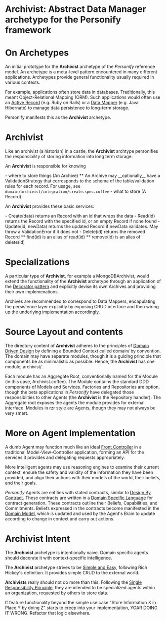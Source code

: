 <h1>Archivist: Abstract Data Manager archetype for the Personify framework</h1> 
<h1>On Archetypes</h1>
<p>An initial prototype for the <strong>Archivist</strong> archetype of the <em>Personify</em> reference model. An archetype is a meta-level pattern encountered in many different applications. Archetypes provide general functionality usually required in various contexts.</p>

<p>For example, applications often store data in databases. Traditionally, this meant Object-Relational Mapping (ORM). Such applications would often use an <a href="http://martinfowler.com/eaaCatalog/activeRecord.html" target="_blank">Active Record</a> (e.g. Ruby on Rails) or a <a href="http://martinfowler.com/eaaCatalog/dataMapper.html" target="_blank">Data Mapper</a> (e.g. Java Hibernate) to manage data persistence to long-term storage.</p> 

<p>Personify manifests this as the <strong>Archivist</strong> archetype.</p> 
<h1>Archivist</h1>
<p>Like an archivist (a historian) in a castle, the <strong>Archivist</strong> archtype personifies the responsibility of storing information into long term storage.</p>

<p>An <strong>Archivist</strong> is responsible for knowing</p> 
- where to store things (An Archive)
** An Archive may __optionally__ have a ValidationStrategy that corresponds to the schema of the table/validation rules for each record. For usage, see <code>domain/archivist/integration/create.spec.coffee</code>
- what to store (A Record)

<p>An <strong>Archivist</strong> provides these basic services:</p>
- Create(data) returns an Record with an id that wraps the data
- Read(id) returns the Record with the specified id, or an empty Record if none found
- Update(id, newData) returns the updated Record if newData validates. May throw a ValidationError if it does not
- Delete(id) returns the removed Record
** find(id) is an alias of read(id)
** remove(id) is an alias of delete(id)

<h1>Specializations</h1>
<p>A particular type of <strong>Archivist</strong>, for example a MongoDBArchivist, would extend the functionality of the <strong>Archivist</strong> archetype through an application of the <a href="http://addyosmani.com/blog/decorator-pattern/" target="_blank">Decorator pattern</a> and explicitly devise its own Archives and providing their own implemenations.</p>

<p>Archives are recommended to correspond to Data Mappers, encapulating the persistence layer explicitly by exposing CRUD interface and then wiring up the underlying implementation accordingly.</p>

<h1>Source Layout and contents</h1>
<p>The directory content of <strong>Archivist</strong> adheres to the principles of <a href="http://domaindrivendesign.org/" target="_blank">Domain Driven Design</a> by defining a Bounded Context called domain/ by convention. The domain may have separate modules, though it is a guiding principle that components be as minimalistic as possible. Hence, the <strong>Archivist</strong> has one module, archivist/.</p>

<p>Each module has an Aggregate Root, conventionally named for the Module (in this case, Archivist.coffee). The Module contains the standard DDD components of Models and Services. Factories and Repositories are option, though the beta applications in <em>Personify</em> have delegated those responsiblities to other Agents (the <strong>Archivist</strong> is the Repository handler).  The Aggregate root exposes the agents the module provides for external interface. Modules in rzr style are Agents, though they may not always be very smart.</p>

<h1>More on Agent Implementation</h1>
<p>A dumb Agent may function much like an ideal <a href="http://java.sun.com/blueprints/patterns/FrontController.html" target="_blank">Front Controller</a> in a traditional Model-View-Controller application, forming an API for the services it provides and delegating requests appropriately.</p> 

<p>More intelligent agents may use reasoning engines to examine their current context, ensure the safety and validity of the information they have been provided, and align their actions with their models of the world, their beliefs, and their goals.</p>

<p><em>Personify</em> Agents are entities with stated contracts, similar to <a href="http://c2.com/cgi/wiki?DesignByContract" target="_blank">Design By Contract</a>. These contracts are written in a <a href="http://c2.com/cgi/wiki?DomainSpecificLanguage" target="_blank">Domain Specific Language</a> for contract generation. These contracts outline their Beliefs, Capabilities, and Commitments. Beliefs expressed in the contracts become  manifested in the <a href="http://martinfowler.com/eaaCatalog/domainModel.html" target="_blank">Domain Model</a>, which is updated and used by the Agent's Brain to update according to change in context and carry out actions.</p> 

<h1>Archivist Intent</h1>
<p>The <strong>Archivist</strong> archetype is intentionally naive. Domain specific agents should decorate it with context-specific intelligence.</p>

<p>The <strong>Archivist</strong> archetype strives to be <a href="http://www.infoq.com/presentations/Simple-Made-Easy" target="_blank">Simple and Easy</a>, following Rich Hickey's definition. It provides simple CRUD to the external world.</p> 

<p><strong>Archivists</strong> really should not do more than this. Following the <a href="www.objectmentor.com/resources/articles/srp.pdf" target="_blank">Single Responsibility Principle</a>, they are intended to be specialized agents within an organization, requested by others to store data.</p>
<p>If feature functionality beyond the simple use case "Store Information X in Place Y by doing Z" starts to creep into your implementation, YOAR DOING IT WRONG. Refactor that logic elsewhere.</p>
